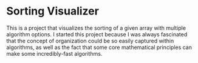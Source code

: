 # Sorting Visualizer

This is a project that visualizes the sorting of a given array with multiple algorithm options. 
I started this project because I was always fascinated that the concept of organization could be so easily captured within algorithms, as well as the fact that some core mathematical principles can make some incredibly-fast algorithms. 
